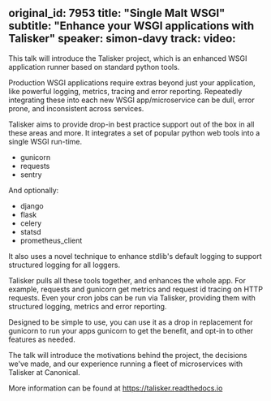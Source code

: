 original_id: 7953
title: "Single Malt WSGI"
subtitle: "Enhance your WSGI applications with Talisker"
speaker: simon-davy
track: 
video:
---
This talk will introduce the Talisker project, which is an enhanced WSGI
application runner based on standard python tools.

Production WSGI applications require extras beyond just your
application, like powerful logging, metrics, tracing and error
reporting.  Repeatedly integrating these into each new WSGI
app/microservice can be dull, error prone, and inconsistent across
services.

Talisker aims to provide drop-in best practice support out of the box in
all these areas and more. It integrates a set of popular python web
tools into a single WSGI run-time.

 - gunicorn
 - requests
 - sentry

And optionally:

 - django
 - flask
 - celery
 - statsd
 - prometheus_client

It also uses a novel technique to enhance stdlib's default logging to
support structured logging for all loggers.

Talisker pulls all these tools together, and enhances the whole app. For
example, requests and gunicorn get metrics and request id tracing on
HTTP requests. Even your cron jobs can be run via Talisker, providing
them with structured logging, metrics and error reporting.

Designed to be simple to use, you can use it as a drop in replacement
for gunicorn to run your apps gunicorn to get the benefit, and opt-in to
other features as needed.

The talk will introduce the motivations behind the project, the
decisions we've made, and our experience running a fleet of
microservices with Talisker at Canonical.

More information can be found at https://talisker.readthedocs.io